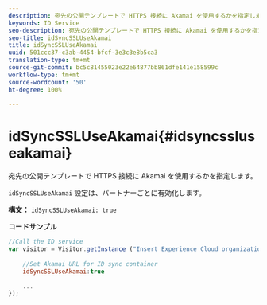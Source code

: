 ```yaml
---
description: 宛先の公開テンプレートで HTTPS 接続に Akamai を使用するかを指定します。
keywords: ID Service
seo-description: 宛先の公開テンプレートで HTTPS 接続に Akamai を使用するかを指定します。
seo-title: idSyncSSLUseAkamai
title: idSyncSSLUseAkamai
uuid: 501ccc37-c3ab-4454-bfcf-3e3c3e8b5ca3
translation-type: tm+mt
source-git-commit: bc5c81455023e22e64877bb861dfe141e158599c
workflow-type: tm+mt
source-wordcount: '50'
ht-degree: 100%

---
```



# idSyncSSLUseAkamai{#idsyncssluseakamai}

宛先の公開テンプレートで HTTPS 接続に Akamai を使用するかを指定します。

`idSyncSSLUseAkamai` 設定は、パートナーごとに有効化します。

**構文：** `idSyncSSLUseAkamai: true`

**コードサンプル**

```js
//Call the ID service 
var visitor = Visitor.getInstance ("Insert Experience Cloud organization ID here",{ 
 
    //Set Akamai URL for ID sync container 
    idSyncSSLUseAkamai:true 
 
    ... 
});
```

